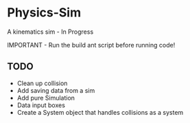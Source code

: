 # Physics-Sim
A kinematics sim - In Progress

IMPORTANT - Run the build ant script before running code!

## TODO
  * Clean up collision
  * Add saving data from a sim
  * Add pure Simulation
  * Data input boxes
  * Create a System object that handles collisions as a system
